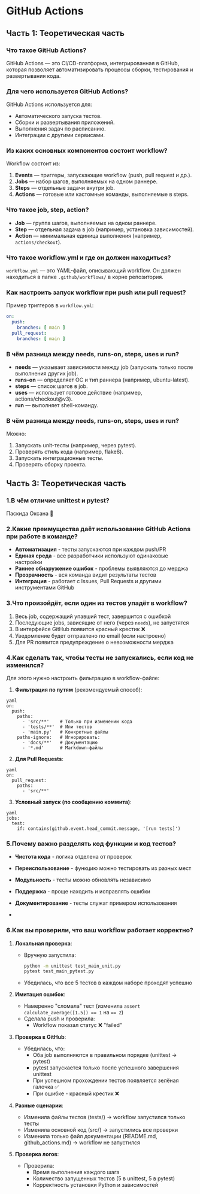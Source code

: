 # GitHub Actions

## Часть 1: Теоретическая часть

### Что такое GitHub Actions?
GitHub Actions — это CI/CD-платформа, интегрированная в GitHub, которая позволяет автоматизировать процессы сборки, тестирования и развертывания кода.

### Для чего используется GitHub Actions?
GitHub Actions используется для:
- Автоматического запуска тестов.
- Сборки и развертывания приложений.
- Выполнения задач по расписанию.
- Интеграции с другими сервисами.

### Из каких основных компонентов состоит workflow?
Workflow состоит из:
1) **Events** — триггеры, запускающие workflow (push, pull request и др.).
2) **Jobs** — набор шагов, выполняемых на одном раннере.
3) **Steps** — отдельные задачи внутри job.
4) **Actions** — готовые или кастомные команды, выполняемые в steps.

### Что такое job, step, action?
- **Job** — группа шагов, выполняемых на одном раннере.
- **Step** — отдельная задача в job (например, установка зависимостей).
- **Action** — минимальная единица выполнения (например, `actions/checkout`).

### Что такое workflow.yml и где он должен находиться?
`workflow.yml` — это YAML-файл, описывающий workflow. Он должен находиться в папке `.github/workflows/` в корне репозитория.

### Как настроить запуск workflow при push или pull request?
Пример триггеров в `workflow.yml`:
```yaml
on:
  push:
    branches: [ main ]
  pull_request:
    branches: [ main ]
```

### В чём разница между needs, runs-on, steps, uses и run?
- **needs** — указывает зависимости между job (запускать только после выполнения других job).
- **runs-on** — определяет ОС и тип раннера (например, ubuntu-latest).
- **steps** — список шагов в job.
- **uses** — использует готовое действие (например, actions/checkout@v3).
- **run** — выполняет shell-команду.

### В чём разница между needs, runs-on, steps, uses и run?
Можно:
1) Запускать unit-тесты (например, через pytest).
2) Проверять стиль кода (например, flake8).
3) Запускать интеграционные тесты.
4) Проверять сборку проекта.

## Часть 3: Теоретическая часть
### 1.В чём отличие unittest и pytest?
Паскида Оксана 🥐

### 2.Какие преимущества даёт использование GitHub Actions при работе в команде?
- **Автоматизация** - тесты запускаются при каждом push/PR
- **Единая среда** - все разработчики используют одинаковые настройки
- **Раннее обнаружение ошибок** - проблемы выявляются до мерджа
- **Прозрачность** - вся команда видит результаты тестов
- **Интеграция** - работает с Issues, Pull Requests и другими инструментами GitHub
  
### 3.Что произойдёт, если один из тестов упадёт в workflow?
1) Весь job, содержащий упавший тест, завершится с ошибкой
2) Последующие jobs, зависящие от него (через `needs`), не запустятся
3) В интерфейсе GitHub появится красный крестик ❌
4) Уведомление будет отправлено по email (если настроено)
5) Для PR появится предупреждение о невозможности мерджа
   
### 4.Как сделать так, чтобы тесты не запускались, если код не изменился?
Для этого нужно настроить фильтрацию в workflow-файле:
1) **Фильтрация по путям** (рекомендуемый способ):
```
yaml
on:
  push:
    paths:
      - 'src/**'    # Только при изменении кода
      - 'tests/**'  # Или тестов
      - 'main.py'   # Конкретные файлы
    paths-ignore:   # Игнорировать:
      - 'docs/**'   # Документацию
      - '*.md'      # Markdown-файлы
```
2) **Для Pull Requests**:
```
yaml
on:
  pull_request:
    paths:
      - 'src/**'
```
3) **Условный запуск (по сообщению коммита)**:
```
yaml
jobs:
  test:
    if: contains(github.event.head_commit.message, '[run tests]')
```

### 5.Почему важно разделять код функции и код тестов?
- **Чистота кода** - логика отделена от проверок

- **Переиспользование** - функцию можно тестировать из разных мест

- **Модульность** - тесты можно обновлять независимо

- **Поддержка** - проще находить и исправлять ошибки

- **Документирование** - тесты служат примером использования
- 
### 6.Как вы проверили, что ваш workflow работает корректно?

1) **Локальная проверка**:
   - Вручную запустила:
     ```bash
     python -m unittest test_main_unit.py
     pytest test_main_pytest.py
     ```
   - Убедилась, что все 5 тестов в каждом наборе проходят успешно

2) **Имитация ошибок**:
   - Намеренно "сломала" тест (изменила `assert calculate_average([1.5]) == 1` на `== 2`)
   - Сделала push и проверила:
     - Workflow показал статус ❌ "failed"

3) **Проверка в GitHub**:
   - Убедилась, что:
     - Оба job выполняются в правильном порядке (unittest → pytest)
     - pytest запускается только после успешного завершения unittest
     - При успешном прохождении тестов появляется зелёная галочка ✅
     - При ошибке - красный крестик ❌

4) **Разные сценарии**:
   - Изменила файлы тестов (tests/) → workflow запустился только тесты
   - Изменила основной код (src/) → запустились все проверки
   - Изменила только файл документации (README.md, github_actions.md) → workflow не запустился

5) **Проверка логов**:
   - Проверила:
     - Время выполнения каждого шага
     - Количество запущенных тестов (5 в unittest, 5 в pytest)
     - Корректность установки Python и зависимостей
